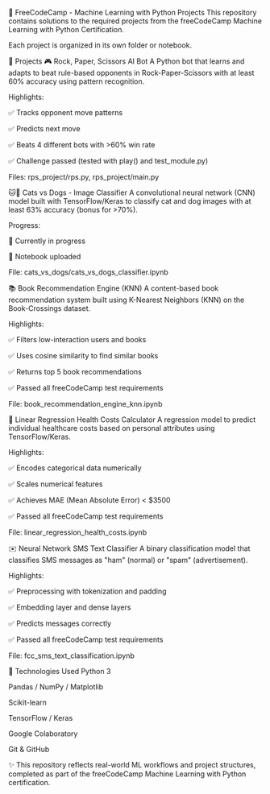 🧠 FreeCodeCamp - Machine Learning with Python Projects
This repository contains solutions to the required projects from the freeCodeCamp Machine Learning with Python Certification.

Each project is organized in its own folder or notebook.

📁 Projects
🎮 Rock, Paper, Scissors AI Bot
A Python bot that learns and adapts to beat rule-based opponents in Rock-Paper-Scissors with at least 60% accuracy using pattern recognition.

Highlights:

✅ Tracks opponent move patterns

✅ Predicts next move

✅ Beats 4 different bots with >60% win rate

✅ Challenge passed (tested with play() and test_module.py)

Files:
rps_project/rps.py, rps_project/main.py

🐱🐶 Cats vs Dogs - Image Classifier
A convolutional neural network (CNN) model built with TensorFlow/Keras to classify cat and dog images with at least 63% accuracy (bonus for >70%).

Progress:

🔄 Currently in progress

📓 Notebook uploaded

File:
cats_vs_dogs/cats_vs_dogs_classifier.ipynb

📚 Book Recommendation Engine (KNN)
A content-based book recommendation system built using K-Nearest Neighbors (KNN) on the Book-Crossings dataset.

Highlights:

✅ Filters low-interaction users and books

✅ Uses cosine similarity to find similar books

✅ Returns top 5 book recommendations

✅ Passed all freeCodeCamp test requirements

File:
book_recommendation_engine_knn.ipynb

💸 Linear Regression Health Costs Calculator
A regression model to predict individual healthcare costs based on personal attributes using TensorFlow/Keras.

Highlights:

✅ Encodes categorical data numerically

✅ Scales numerical features

✅ Achieves MAE (Mean Absolute Error) < $3500

✅ Passed all freeCodeCamp test requirements

File:
linear_regression_health_costs.ipynb

✉️ Neural Network SMS Text Classifier
A binary classification model that classifies SMS messages as "ham" (normal) or "spam" (advertisement).

Highlights:

✅ Preprocessing with tokenization and padding

✅ Embedding layer and dense layers

✅ Predicts messages correctly

✅ Passed all freeCodeCamp test requirements

File:
fcc_sms_text_classification.ipynb

🚀 Technologies Used
Python 3

Pandas / NumPy / Matplotlib

Scikit-learn

TensorFlow / Keras

Google Colaboratory

Git & GitHub

✨ This repository reflects real-world ML workflows and project structures, completed as part of the freeCodeCamp Machine Learning with Python certification.

